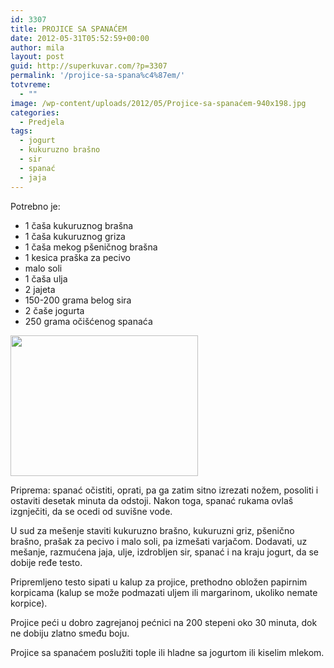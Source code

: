 ```yaml
---
id: 3307
title: PROJICE SA SPANAĆEM
date: 2012-05-31T05:52:59+00:00
author: mila
layout: post
guid: http://superkuvar.com/?p=3307
permalink: '/projice-sa-spana%c4%87em/'
totvreme:
  - ""
image: /wp-content/uploads/2012/05/Projice-sa-spanaćem-940x198.jpg
categories:
  - Predjela
tags:
  - jogurt
  - kukuruzno brašno
  - sir
  - spanać
  - jaja
---
```

Potrebno je:

  * 1 čaša kukuruznog brašna
  * 1 čaša kukuruznog griza
  * 1 čaša mekog pšeničnog brašna
  * 1 kesica praška za pecivo
  * malo soli
  * 1 čaša ulja
  * 2 jajeta
  * 150-200 grama belog sira
  * 2 čaše jogurta
  * 250 grama očišćenog spanaća

<img class="alignnone size-medium wp-image-3308" title="Projice sa spanaćem" src="//superkuvar.com/wp-content/uploads/2012/05/Projice-sa-spana%C4%87em-300x225.jpg" alt="" width="300" height="225" /> 

Priprema: spanać očistiti, oprati, pa ga zatim sitno izrezati nožem, posoliti i ostaviti desetak minuta da odstoji. Nakon toga, spanać rukama ovlaš izgnječiti, da se ocedi od suvišne vode.

U sud za mešenje staviti kukuruzno brašno, kukuruzni griz, pšenično brašno, prašak za pecivo i malo soli, pa izmešati varjačom. Dodavati, uz mešanje, razmućena jaja, ulje, izdrobljen sir, spanać i na kraju jogurt, da se dobije ređe testo.

Pripremljeno testo sipati u kalup za projice, prethodno obložen papirnim korpicama (kalup se može podmazati uljem ili margarinom, ukoliko nemate korpice).

Projice peći u dobro zagrejanoj pećnici na 200 stepeni oko 30 minuta, dok ne dobiju zlatno smeđu boju.

Projice sa spanaćem poslužiti tople ili hladne sa jogurtom ili kiselim mlekom.